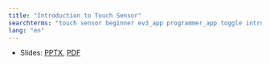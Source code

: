 ```yaml
---
title: "Introduction to Touch Sensor"
searchterms: "touch sensor beginner ev3_app programmer_app toggle introduction_to_touch_sensor"
lang: "en"
---
```



     
 <ul>
 <li class="ng-binding">Slides:
 <a href="TabletLessons/beginner/Touch.pptx">PPTX</a>,
 <a href="TabletLessons/beginner/Touch.pdf">PDF</a>
 </li>
 </ul>
